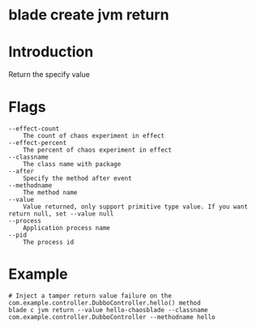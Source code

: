 # blade create jvm return

# **Introduction**
Return the specify value
# **Flags**

```
--effect-count
	The count of chaos experiment in effect
--effect-percent
	The percent of chaos experiment in effect
--classname
	The class name with package
--after
	Specify the method after event
--methodname
	The method name
--value
	Value returned, only support primitive type value. If you want return null, set --value null
--process
	Application process name
--pid
	The process id

```

# **Example**

````
# Inject a tamper return value failure on the com.example.controller.DubboController.hello() method
blade c jvm return --value hello-chaosblade --classname com.example.controller.DubboController --methodname hello
````


